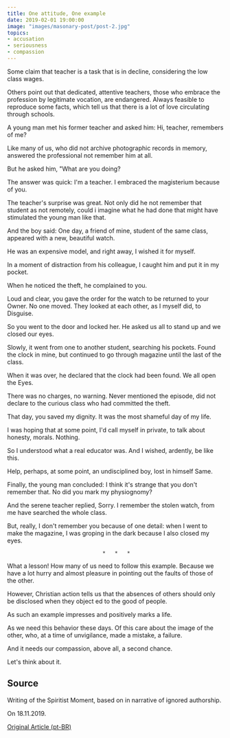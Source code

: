 ```yaml
---
title: One attitude, One example
date: 2019-02-01 19:00:00
image: "images/masonary-post/post-2.jpg"
topics: 
- accusation
- seriousness
- compassion
---
```


Some claim that teacher is a task that is in decline, considering the
low class wages.

Others point out that dedicated, attentive teachers, those who embrace the
profession by legitimate vocation, are endangered. Always feasible to reproduce
some facts, which tell us that there is a lot of love circulating through schools.

A young man met his former teacher and asked him: Hi, teacher, remembers
of me?

Like many of us, who did not archive photographic records in memory,
answered the professional not remember him at all.

But he asked him, "What are you doing?

The answer was quick: I'm a teacher. I embraced the magisterium because of you.

The teacher's surprise was great. Not only did he not remember that student
as not remotely, could i imagine what he had done that might have stimulated
the young man like that.

And the boy said: One day, a friend of mine, student of the same class, appeared with
a new, beautiful watch.

He was an expensive model, and right away, I wished it for myself.

In a moment of distraction from his colleague, I caught him and put it in my pocket.

When he noticed the theft, he complained to you.

Loud and clear, you gave the order for the watch to be returned to your
Owner. No one moved. They looked at each other, as I myself did, to
Disguise.

So you went to the door and locked her. He asked us all to stand up and
we closed our eyes.

Slowly, it went from one to another student, searching his pockets. Found the clock
in mine, but continued to go through magazine until the last of the class.

When it was over, he declared that the clock had been found. We all open the
Eyes.

There was no charges, no warning. Never mentioned the
episode, did not declare to the curious class who had committed the theft.

That day, you saved my dignity. It was the most shameful day of
my life.

I was hoping that at some point, I'd call myself in private, to
talk about honesty, morals. Nothing.

So I understood what a real educator was. And I wished, ardently,
be like this.

Help, perhaps, at some point, an undisciplined boy, lost in himself
Same.

Finally, the young man concluded: I think it's strange that you don't remember that. No
did you mark my physiognomy?

And the serene teacher replied, Sorry. I remember the stolen watch, from me
have searched the whole class.

But, really, I don't remember you because of one detail: when I went to make the
magazine, I was groping in the dark because I also closed my eyes.

                                   *   *   *

What a lesson! How many of us need to follow this example. Because we have a lot
hurry and almost pleasure in pointing out the faults of those of the other.

However, Christian action tells us that the absences of others should only be
disclosed when they object ed to the good of people.

As such an example impresses and positively marks a life.

As we need this behavior these days. Of this care about the
image of the other, who, at a time of unvigilance, made a mistake, a failure.

And it needs our compassion, above all, a second chance.

Let's think about it.

## Source
Writing of the Spiritist Moment, based on
in narrative of ignored authorship.

On 18.11.2019. 

[Original Article (pt-BR)](http://momento.com.br/pt/ler_texto.php?id=5891)
